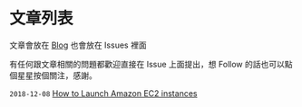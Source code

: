 # 文章列表

文章會放在 [Blog](https://leeboyd.github.io/blog_vuepress/articles/) 也會放在 Issues 裡面

有任何跟文章相關的問題都歡迎直接在 Issue 上面提出，想 Follow 的話也可以點個星星按個關注，感謝。

`2018-12-08`  [How to Launch Amazon EC2 instances](https://github.com/Leeboyd/blog_vuepress/issues/1) 